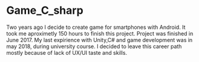 # Game_C_sharp
Two years ago I decide to create game for smartphones with Android. It took me aproximetly 150 hours to finish this project. Project was finished in June 2017. My last expirience with Unity,C# and game development was in may 2018, during university course. I decided to leave this career path mostly because of lack of UX/UI taste and skills.
